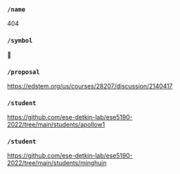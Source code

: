 ### `/name`
404
### `/symbol`
🌝
### `/proposal`
https://edstem.org/us/courses/28207/discussion/2140417
### `/student`
https://github.com/ese-detkin-lab/ese5190-2022/tree/main/students/apollow1
### `/student`
https://github.com/ese-detkin-lab/ese5190-2022/tree/main/students/minghuin
